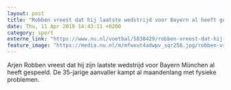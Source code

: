 ```yaml
---
layout: post
title: "Robben vreest dat hij laatste wedstrijd voor Bayern al heeft gespeeld"
date: Thu, 11 Apr 2019 14:43:11 +0200
category: sport
externe_link: "https://www.nu.nl/voetbal/5838429/robben-vreest-dat-hij-laatste-wedstrijd-voor-bayern-al-heeft-gespeeld.html"
feature_image: "https://media.nu.nl/m/mfwxut4adwpv_sqr256.jpg/robben-vreest-dat-hij-laatste-wedstrijd-voor-bayern-al-heeft-gespeeld.jpg"
---
```


Arjen Robben vreest dat hij zijn laatste wedstrijd voor Bayern München al heeft gespeeld. De 35-jarige aanvaller kampt al maandenlang met fysieke problemen.
